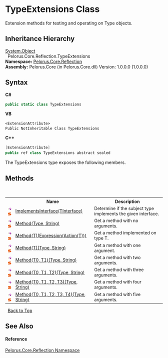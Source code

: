 # TypeExtensions Class
 

Extension methods for testing and operating on Type objects.


## Inheritance Hierarchy
<a href="http://msdn2.microsoft.com/en-us/library/e5kfa45b" target="_blank">System.Object</a><br />&nbsp;&nbsp;Pelorus.Core.Reflection.TypeExtensions<br />
**Namespace:**&nbsp;<a href="7183AF8D">Pelorus.Core.Reflection</a><br />**Assembly:**&nbsp;Pelorus.Core (in Pelorus.Core.dll) Version: 1.0.0.0 (1.0.0.0)

## Syntax

**C#**<br />
``` C#
public static class TypeExtensions
```

**VB**<br />
``` VB
<ExtensionAttribute>
Public NotInheritable Class TypeExtensions
```

**C++**<br />
``` C++
[ExtensionAttribute]
public ref class TypeExtensions abstract sealed
```

The TypeExtensions type exposes the following members.


## Methods
&nbsp;<table><tr><th></th><th>Name</th><th>Description</th></tr><tr><td>![Public method](media/pubmethod.gif "Public method")![Static member](media/static.gif "Static member")</td><td><a href="EA2144C0">ImplementsInterface(TInterface)</a></td><td>
Determine if the subject type implements the given interface.</td></tr><tr><td>![Public method](media/pubmethod.gif "Public method")![Static member](media/static.gif "Static member")</td><td><a href="D561B44F">Method(Type, String)</a></td><td>
Get a method with no arguments.</td></tr><tr><td>![Public method](media/pubmethod.gif "Public method")![Static member](media/static.gif "Static member")</td><td><a href="41505200">Method(T)(Expression(Action(T)))</a></td><td>
Get a method implemented on type T.</td></tr><tr><td>![Public method](media/pubmethod.gif "Public method")![Static member](media/static.gif "Static member")</td><td><a href="1FE08385">Method(T)(Type, String)</a></td><td>
Get a method with one argument.</td></tr><tr><td>![Public method](media/pubmethod.gif "Public method")![Static member](media/static.gif "Static member")</td><td><a href="414F5200">Method(T0, T1)(Type, String)</a></td><td>
Get a method with two arguments.</td></tr><tr><td>![Public method](media/pubmethod.gif "Public method")![Static member](media/static.gif "Static member")</td><td><a href="414E5200">Method(T0, T1, T2)(Type, String)</a></td><td>
Get a method with three arguments.</td></tr><tr><td>![Public method](media/pubmethod.gif "Public method")![Static member](media/static.gif "Static member")</td><td><a href="41555200">Method(T0, T1, T2, T3)(Type, String)</a></td><td>
Get a method with four arguments.</td></tr><tr><td>![Public method](media/pubmethod.gif "Public method")![Static member](media/static.gif "Static member")</td><td><a href="41545200">Method(T0, T1, T2, T3, T4)(Type, String)</a></td><td>
Get a method with five arguments.</td></tr></table>&nbsp;
<a href="#typeextensions-class">Back to Top</a>

## See Also


#### Reference
<a href="7183AF8D">Pelorus.Core.Reflection Namespace</a><br />
